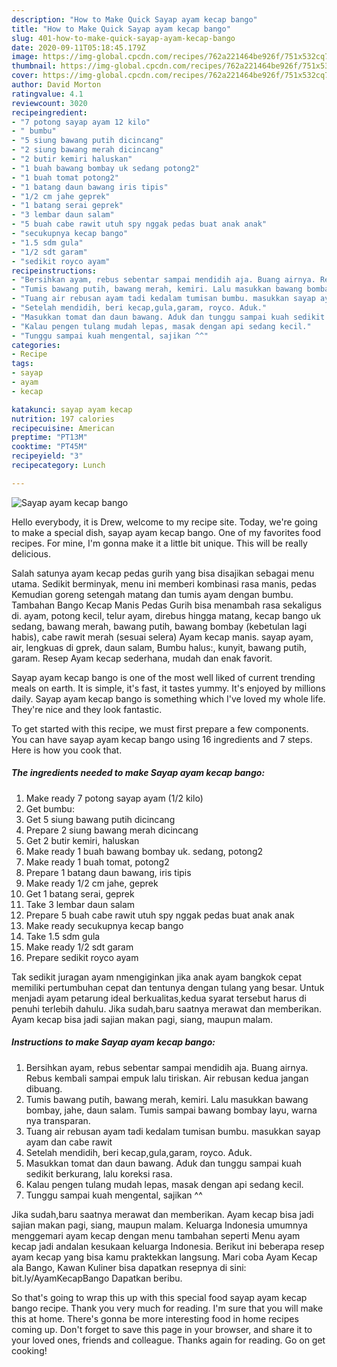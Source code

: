 ```yaml
---
description: "How to Make Quick Sayap ayam kecap bango"
title: "How to Make Quick Sayap ayam kecap bango"
slug: 401-how-to-make-quick-sayap-ayam-kecap-bango
date: 2020-09-11T05:18:45.179Z
image: https://img-global.cpcdn.com/recipes/762a221464be926f/751x532cq70/sayap-ayam-kecap-bango-foto-resep-utama.jpg
thumbnail: https://img-global.cpcdn.com/recipes/762a221464be926f/751x532cq70/sayap-ayam-kecap-bango-foto-resep-utama.jpg
cover: https://img-global.cpcdn.com/recipes/762a221464be926f/751x532cq70/sayap-ayam-kecap-bango-foto-resep-utama.jpg
author: David Morton
ratingvalue: 4.1
reviewcount: 3020
recipeingredient:
- "7 potong sayap ayam 12 kilo"
- " bumbu"
- "5 siung bawang putih dicincang"
- "2 siung bawang merah dicincang"
- "2 butir kemiri haluskan"
- "1 buah bawang bombay uk sedang potong2"
- "1 buah tomat potong2"
- "1 batang daun bawang iris tipis"
- "1/2 cm jahe geprek"
- "1 batang serai geprek"
- "3 lembar daun salam"
- "5 buah cabe rawit utuh spy nggak pedas buat anak anak"
- "secukupnya kecap bango"
- "1.5 sdm gula"
- "1/2 sdt garam"
- "sedikit royco ayam"
recipeinstructions:
- "Bersihkan ayam, rebus sebentar sampai mendidih aja. Buang airnya. Rebus kembali sampai empuk lalu tiriskan. Air rebusan kedua jangan dibuang."
- "Tumis bawang putih, bawang merah, kemiri. Lalu masukkan bawang bombay, jahe, daun salam. Tumis sampai bawang bombay layu, warna nya transparan."
- "Tuang air rebusan ayam tadi kedalam tumisan bumbu. masukkan sayap ayam dan cabe rawit"
- "Setelah mendidih, beri kecap,gula,garam, royco. Aduk."
- "Masukkan tomat dan daun bawang. Aduk dan tunggu sampai kuah sedikit berkurang, lalu koreksi rasa."
- "Kalau pengen tulang mudah lepas, masak dengan api sedang kecil."
- "Tunggu sampai kuah mengental, sajikan ^^"
categories:
- Recipe
tags:
- sayap
- ayam
- kecap

katakunci: sayap ayam kecap 
nutrition: 197 calories
recipecuisine: American
preptime: "PT13M"
cooktime: "PT45M"
recipeyield: "3"
recipecategory: Lunch

---
```



![Sayap ayam kecap bango](https://img-global.cpcdn.com/recipes/762a221464be926f/751x532cq70/sayap-ayam-kecap-bango-foto-resep-utama.jpg)

Hello everybody, it is Drew, welcome to my recipe site. Today, we're going to make a special dish, sayap ayam kecap bango. One of my favorites food recipes. For mine, I'm gonna make it a little bit unique. This will be really delicious.

Salah satunya ayam kecap pedas gurih yang bisa disajikan sebagai menu utama. Sedikit berminyak, menu ini memberi kombinasi rasa manis, pedas Kemudian goreng setengah matang dan tumis ayam dengan bumbu. Tambahan Bango Kecap Manis Pedas Gurih bisa menambah rasa sekaligus di. ayam, potong kecil, telur ayam, direbus hingga matang, kecap bango uk sedang, bawang merah, bawang putih, bawang bombay (kebetulan lagi habis), cabe rawit merah (sesuai selera) Ayam kecap manis. sayap ayam, air, lengkuas di gprek, daun salam, Bumbu halus:, kunyit, bawang putih, garam. Resep Ayam kecap sederhana, mudah dan enak favorit.

Sayap ayam kecap bango is one of the most well liked of current trending meals on earth. It is simple, it's fast, it tastes yummy. It's enjoyed by millions daily. Sayap ayam kecap bango is something which I've loved my whole life. They're nice and they look fantastic.


To get started with this recipe, we must first prepare a few components. You can have sayap ayam kecap bango using 16 ingredients and 7 steps. Here is how you cook that.

<!--inarticleads1-->

##### The ingredients needed to make Sayap ayam kecap bango:

1. Make ready 7 potong sayap ayam (1/2 kilo)
1. Get  bumbu:
1. Get 5 siung bawang putih dicincang
1. Prepare 2 siung bawang merah dicincang
1. Get 2 butir kemiri, haluskan
1. Make ready 1 buah bawang bombay uk. sedang, potong2
1. Make ready 1 buah tomat, potong2
1. Prepare 1 batang daun bawang, iris tipis
1. Make ready 1/2 cm jahe, geprek
1. Get 1 batang serai, geprek
1. Take 3 lembar daun salam
1. Prepare 5 buah cabe rawit utuh spy nggak pedas buat anak anak
1. Make ready secukupnya kecap bango
1. Take 1.5 sdm gula
1. Make ready 1/2 sdt garam
1. Prepare sedikit royco ayam


Tak sedikit juragan ayam nmengiginkan jika anak ayam bangkok cepat memiliki pertumbuhan cepat dan tentunya dengan tulang yang besar. Untuk menjadi ayam petarung ideal berkualitas,kedua syarat tersebut harus di penuhi terlebih dahulu. Jika sudah,baru saatnya merawat dan memberikan. Ayam kecap bisa jadi sajian makan pagi, siang, maupun malam. 

<!--inarticleads2-->

##### Instructions to make Sayap ayam kecap bango:

1. Bersihkan ayam, rebus sebentar sampai mendidih aja. Buang airnya. Rebus kembali sampai empuk lalu tiriskan. Air rebusan kedua jangan dibuang.
1. Tumis bawang putih, bawang merah, kemiri. Lalu masukkan bawang bombay, jahe, daun salam. Tumis sampai bawang bombay layu, warna nya transparan.
1. Tuang air rebusan ayam tadi kedalam tumisan bumbu. masukkan sayap ayam dan cabe rawit
1. Setelah mendidih, beri kecap,gula,garam, royco. Aduk.
1. Masukkan tomat dan daun bawang. Aduk dan tunggu sampai kuah sedikit berkurang, lalu koreksi rasa.
1. Kalau pengen tulang mudah lepas, masak dengan api sedang kecil.
1. Tunggu sampai kuah mengental, sajikan ^^


Jika sudah,baru saatnya merawat dan memberikan. Ayam kecap bisa jadi sajian makan pagi, siang, maupun malam. Keluarga Indonesia umumnya menggemari ayam kecap dengan menu tambahan seperti Menu ayam kecap jadi andalan kesukaan keluarga Indonesia. Berikut ini beberapa resep ayam kecap yang bisa kamu praktekkan langsung. Mari coba Ayam Kecap ala Bango, Kawan Kuliner bisa dapatkan resepnya di sini: bit.ly/AyamKecapBango Dapatkan beribu. 

So that's going to wrap this up with this special food sayap ayam kecap bango recipe. Thank you very much for reading. I'm sure that you will make this at home. There's gonna be more interesting food in home recipes coming up. Don't forget to save this page in your browser, and share it to your loved ones, friends and colleague. Thanks again for reading. Go on get cooking!
